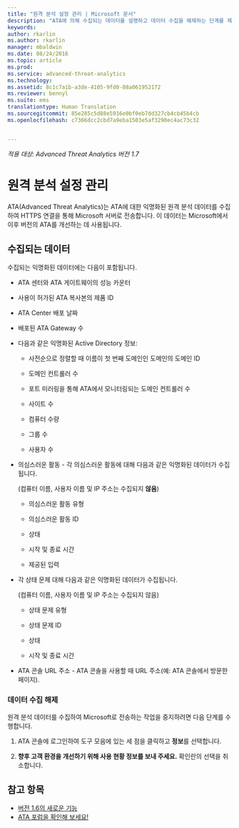 ```yaml
---
title: "원격 분석 설정 관리 | Microsoft 문서"
description: "ATA에 의해 수집되는 데이터를 설명하고 데이터 수집을 해제하는 단계를 제공합니다."
keywords: 
author: rkarlin
ms.author: rkarlin
manager: mbaldwin
ms.date: 08/24/2016
ms.topic: article
ms.prod: 
ms.service: advanced-threat-analytics
ms.technology: 
ms.assetid: 8c1c7a1b-a3de-4105-9fd0-08a061952172
ms.reviewer: bennyl
ms.suite: ems
translationtype: Human Translation
ms.sourcegitcommit: 85e285c5d88e5916e0bf0eb7dd327cb4cb45b4cb
ms.openlocfilehash: c7366dcc2cbd7a9eba1503e5af3290ec4ac73c32


---
```


*적용 대상: Advanced Threat Analytics 버전 1.7*



# <a name="manage-telemetry-settings"></a>원격 분석 설정 관리
ATA(Advanced Threat Analytics)는 ATA에 대한 익명화된 원격 분석 데이터를 수집하여 HTTPS 연결을 통해 Microsoft 서버로 전송합니다.  이 데이터는 Microsoft에서 이후 버전의 ATA를 개선하는 데 사용됩니다.

## <a name="data-collected"></a>수집되는 데이터
수집되는 익명화된 데이터에는 다음이 포함됩니다.

-   ATA 센터와 ATA 게이트웨이의 성능 카운터

-   사용이 허가된 ATA 복사본의 제품 ID

-   ATA Center 배포 날짜

-   배포된 ATA Gateway 수

-   다음과 같은 익명화된 Active Directory 정보:

    -   사전순으로 정렬할 때 이름이 첫 번째 도메인인 도메인의 도메인 ID

    -   도메인 컨트롤러 수

    -   포트 미러링을 통해 ATA에서 모니터링되는 도메인 컨트롤러 수

    -   사이트 수

    -   컴퓨터 수량

    -   그룹 수

    -   사용자 수

-   의심스러운 활동 - 각 의심스러운 활동에 대해 다음과 같은 익명화된 데이터가 수집됩니다.

    (컴퓨터 이름, 사용자 이름 및 IP 주소는 수집되지 **않음**)

    -   의심스러운 활동 유형

    -   의심스러운 활동 ID

    -   상태

    -   시작 및 종료 시간

    -   제공된 입력

- 각 상태 문제 대해 다음과 같은 익명화된 데이터가 수집됩니다.

    (컴퓨터 이름, 사용자 이름 및 IP 주소는 수집되지 않음)

    -   상태 문제 유형

    -   상태 문제 ID

    -   상태

    -   시작 및 종료 시간

- ATA 콘솔 URL 주소 - ATA 콘솔을 사용할 때 URL 주소(예: ATA 콘솔에서 방문한 페이지).


### <a name="disable-data-collection"></a>데이터 수집 해제
원격 분석 데이터를 수집하여 Microsoft로 전송하는 작업을 중지하려면 다음 단계를 수행합니다.

1.  ATA 콘솔에 로그인하여 도구 모음에 있는 세 점을 클릭하고 **정보**를 선택합니다.

2.  **향후 고객 환경을 개선하기 위해 사용 현황 정보를 보내 주세요.** 확인란의 선택을 취소합니다.

## <a name="see-also"></a>참고 항목
- [버전 1.6의 새로운 기능](/advanced-threat-analytics/understand-explore/whats-new-version-1.6)
- [ATA 포럼을 확인해 보세요!](https://social.technet.microsoft.com/Forums/security/home?forum=mata)



<!--HONumber=Jan17_HO1-->



